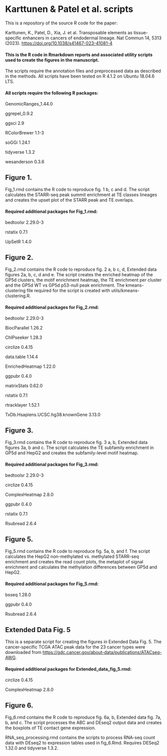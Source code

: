 # Karttunen & Patel et al. scripts

This is a repository of the source R code for the paper:

Karttunen, K., Patel, D., Xia, J. et al. Transposable elements as tissue-specific enhancers in cancers of endodermal lineage. Nat Commun 14, 5313 (2023). https://doi.org/10.1038/s41467-023-41081-4

#### This is the R code in Rmarkdown reports and associated utility scripts used to create the figures in the manuscript.
The scripts require the annotation files and preprocessed data as described in the methods.
All scripts have been tested on R 4.1.2 on Ubuntu 18.04.6 LTS.

#### All scripts require the following R packages:

GenomicRanges_1.44.0

ggrepel_0.9.2

ggsci 2.9

RColorBrewer 1.1-3

soGGi 1.24.1

tidyverse 1.3.2

wesanderson 0.3.6


## Figure 1.
Fig_1.rmd contains the R code to reproduce fig. 1 b, c and d.
The script calculates the STARR-seq peak summit enrichment at TE classes lineages and creates the upset plot of the STARR peak and TE overlaps.

#### Required additional packages for Fig_1.rmd:

bedtoolsr 2.29.0-3

rstatix 0.7.1

UpSetR 1.4.0

## Figure 2.
Fig_2.rmd contains the R code to reproduce fig. 2 a, b c, d, Extended data figures 2a, b, c, d and e.
The script creates the enriched heatmap of the GP5d clusters, the motif enrichment heatmap, the TE enrichment per cluster and the GP5d WT vs GP5d p53-null peak enrichment.
The kmeans-clustering file required for the script is created with utils/kmeans-clustering.R.

#### Required additional packages for Fig_2.rmd:

bedtoolsr 2.29.0-3

BiocParallel 1.26.2

ChIPseeker 1.28.3

circlize 0.4.15

data.table 1.14.4

EnrichedHeatmap 1.22.0

ggpubr 0.4.0

matrixStats 0.62.0

rstatix 0.7.1

rtracklayer 1.52.1

TxDb.Hsapiens.UCSC.hg38.knownGene 3.13.0

## Figure 3.
Fig_3.rmd contains the R code to reproduce fig. 3 a, b, Extended data figures 3a, b and c.
The script calculates the TE subfamily enrichment in GP5d and HepG2 and creates the subfamily-level motif heatmap.

#### Required additional packages for Fig_3.rmd:

bedtoolsr 2.29.0-3

circlize 0.4.15

ComplexHeatmap 2.8.0

ggpubr 0.4.0

rstatix 0.7.1

Rsubread 2.6.4

## Figure 5.
Fig_5.rmd contains the R code to reproduce fig. 5a, b, and f.
The script calculates the HepG2 non-methylated vs. methylated STARR-seq enrichment and creates the read count plots, the metaplot of signal enrichment and calculates the methylation differences between GP5d and HepG2.

#### Required additional packages for Fig_5.rmd:

bsseq 1.28.0

ggpubr 0.4.0

Rsubread 2.6.4

## Extended Data Fig. 5

This is a separate script for creating the figures in Extended Data Fig. 5. The cancer-specific TCGA ATAC peak data for the 23 cancer types were downloaded from https://gdc.cancer.gov/about-data/publications/ATACseq-AWG.

#### Required additional packages for Extended_data_fig_5.rmd:

circlize 0.4.15

ComplexHeatmap 2.8.0

## Figure 6.
Fig_6.rmd contains the R code to reproduce fig. 6a, b, Extended data fig. 7a, b, and c.
The script processes the ABC and DEseq2 output data and creates the boxplots of TE contact gene expression.

RNA_seq_processing.rmd contains the scripts to process RNA-seq count data with DEseq2 to expression tables used in fig_6.Rmd.
Requires DESeq2 1.32.0 and tidyverse 1.3.2.
